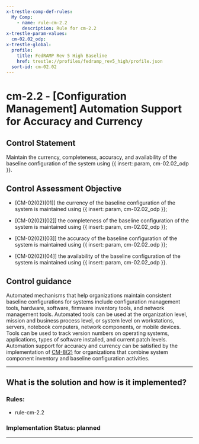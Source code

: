 ```yaml
---
x-trestle-comp-def-rules:
  My Comp:
    - name: rule-cm-2.2
      description: Rule for cm-2.2
x-trestle-param-values:
  cm-02.02_odp:
x-trestle-global:
  profile:
    title: FedRAMP Rev 5 High Baseline
    href: trestle://profiles/fedramp_rev5_high/profile.json
  sort-id: cm-02.02
---
```


# cm-2.2 - \[Configuration Management\] Automation Support for Accuracy and Currency

## Control Statement

Maintain the currency, completeness, accuracy, and availability of the baseline configuration of the system using {{ insert: param, cm-02.02_odp }}.

## Control Assessment Objective

- \[CM-02(02)[01]\] the currency of the baseline configuration of the system is maintained using {{ insert: param, cm-02.02_odp }};

- \[CM-02(02)[02]\] the completeness of the baseline configuration of the system is maintained using {{ insert: param, cm-02.02_odp }};

- \[CM-02(02)[03]\] the accuracy of the baseline configuration of the system is maintained using {{ insert: param, cm-02.02_odp }};

- \[CM-02(02)[04]\] the availability of the baseline configuration of the system is maintained using {{ insert: param, cm-02.02_odp }}.

## Control guidance

Automated mechanisms that help organizations maintain consistent baseline configurations for systems include configuration management tools, hardware, software, firmware inventory tools, and network management tools. Automated tools can be used at the organization level, mission and business process level, or system level on workstations, servers, notebook computers, network components, or mobile devices. Tools can be used to track version numbers on operating systems, applications, types of software installed, and current patch levels. Automation support for accuracy and currency can be satisfied by the implementation of [CM-8(2)](#cm-8.2) for organizations that combine system component inventory and baseline configuration activities.

______________________________________________________________________

## What is the solution and how is it implemented?

<!-- For implementation status enter one of: implemented, partial, planned, alternative, not-applicable -->

<!-- Note that the list of rules under ### Rules: is read-only and changes will not be captured after assembly to JSON -->

<!-- Add control implementation description here for control: cm-2.2 -->

### Rules:

  - rule-cm-2.2

### Implementation Status: planned

______________________________________________________________________
